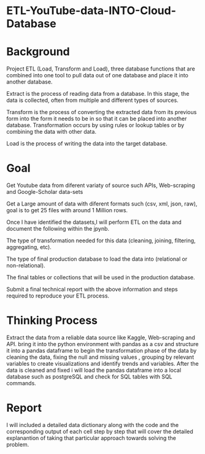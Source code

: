 # ETL-YouTube-data-INTO-Cloud-Database

# Background

Project ETL (Load, Transform and Load), three database functions that are combined into one tool to pull data out of one database and place it into another database.

Extract is the process of reading data from a database. In this stage, the data is collected, often from multiple and different types of sources.

Transform is the process of converting the extracted data from its previous form into the form it needs to be in so that it can be placed into another database. Transformation occurs by using rules or lookup tables or by combining the data with other data.

Load is the process of writing the data into the target database.

# Goal

Get Youtube data from diferent variaty of source such APIs, Web-scraping and Google-Scholar data-sets 

Get a Large amount of data with diferent formats such (csv, xml, json, raw), goal is to get 25 files with around 1 Million rows.

Once I have identified the datasets,I will perform ETL on the data and document the following within the jpynb.

The type of transformation needed for this data (cleaning, joining, filtering, aggregating, etc).

The type of final production database to load the data into (relational or non-relational).

The final tables or collections that will be used in the production database.

Submit a final technical report with the above information and steps required to reproduce your ETL process.



# Thinking Process 

Extract the data from a reliable data source like Kaggle, Web-scraping and API.
bring it into the python environment with pandas as a csv and structure it into a pandas dataframe to begin the transformation phase of the data by cleaning the data, fixing the null and missing values , grouping by relevant variables to create visualizations and identify  trends and variables. After the data is cleaned and fixed i will load the pandas dataframe into a local database such as postgreSQL and check for SQL tables with SQL commands.


# Report

I will included a detailed data dictionary along with the code and the corresponding output of each cell step by step that will cover the detailed explanantion of taking that particular approach towards solving the problem.
